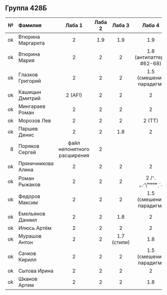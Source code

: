 ## Группа 428Б

<div id="header" align="center">
  <div id="main">
  </div>
  
| **№**	| **Фамилия**  	| **Лаба 1** 	| **Лаба 2** 	| **Лаба 3** 	| **Лаба 4** 	|
|------:	|:--------------|:----------:	|:----------:	|:----------:	|:----------:	|
|   ok |Втюрина Маргарита| 2 | 1.9 | 1.9 |  1.9      	|  
|    ok 	|Втюрина Мария| 2 | 2 |     2 	| 1.8 (антипаттерн #62-68)|
|    ok 	|Глазков Григорий| 2 | 2 |       2     	|          1.5 (смешение парадигм) 	|
|    ok |Кашицын Дмитрий| 2 (AF!)| 2 | 2 |        2    	|
| ok |Мингараев Роман| 2 | 2 |      2      	|      2      	|
| ok |Морозов Лев| 2 | 2 | 2 |      2 (TT)   	|
| ok |Паршев Денис | 2 |        2 	|      1.8      	|       2    	|
| 8 |Поряков Сергей | файл непонятного расширения |        2    	|            	|            	|
| ok | Пряничникова Алина| 2 | 2 |   2       	|       2     	|
| ok| Роман Рыжаков | 2 | 2 |     2      	|      2 /ᐠ. ｡.ᐟ\ᵐᵉᵒʷˎˊ˗    	|
| ok | Федоров Максим | 2 |       2     	|      2      	|       1.5 (смешение парадигм)     	|
| ok |Емельянов Даниил |2|       2   	|      1.8     	|        2    	|
| ok |Илюсь Артём | 2 |        2   	|      2      	|    2        	|
| ok |Мурашов Антон | 2 |       2   	|       1.7 (стили)     	|        1.8    	|
| ok |Сачков Кирилл |  2 |    2        	|    2        	|     1.5 (смешение парадигм)       	|
| ok |Сытова Ирина | 2 |   2         	|       2     	|    2        	|
| ok |Шканов Артем | 2|      2      	|      2     	|       1.8     	|
</div>
